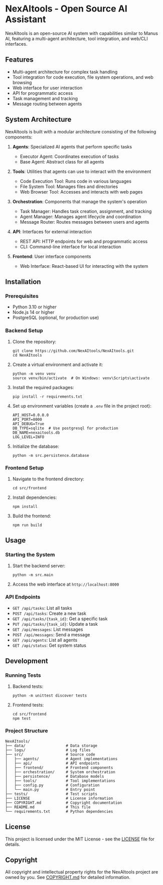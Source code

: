 # NexAItools - Open Source AI Assistant

NexAItools is an open-source AI system with capabilities similar to Manus AI, featuring a multi-agent architecture, tool integration, and web/CLI interfaces.

## Features

- Multi-agent architecture for complex task handling
- Tool integration for code execution, file system operations, and web browsing
- Web interface for user interaction
- API for programmatic access
- Task management and tracking
- Message routing between agents

## System Architecture

NexAItools is built with a modular architecture consisting of the following components:

1. **Agents**: Specialized AI agents that perform specific tasks
   - Executor Agent: Coordinates execution of tasks
   - Base Agent: Abstract class for all agents

2. **Tools**: Utilities that agents can use to interact with the environment
   - Code Execution Tool: Runs code in various languages
   - File System Tool: Manages files and directories
   - Web Browser Tool: Accesses and interacts with web pages

3. **Orchestration**: Components that manage the system's operation
   - Task Manager: Handles task creation, assignment, and tracking
   - Agent Manager: Manages agent lifecycle and coordination
   - Message Router: Routes messages between users and agents

4. **API**: Interfaces for external interaction
   - REST API: HTTP endpoints for web and programmatic access
   - CLI: Command-line interface for local interaction

5. **Frontend**: User interface components
   - Web Interface: React-based UI for interacting with the system

## Installation

### Prerequisites

- Python 3.10 or higher
- Node.js 14 or higher
- PostgreSQL (optional, for production use)

### Backend Setup

1. Clone the repository:
   ```
   git clone https://github.com/NexAItools/NexAItools.git
   cd NexAItools
   ```

2. Create a virtual environment and activate it:
   ```
   python -m venv venv
   source venv/bin/activate  # On Windows: venv\Scripts\activate
   ```

3. Install the required packages:
   ```
   pip install -r requirements.txt
   ```

4. Set up environment variables (create a `.env` file in the project root):
   ```
   API_HOST=0.0.0.0
   API_PORT=8000
   API_DEBUG=True
   DB_TYPE=sqlite  # Use postgresql for production
   DB_NAME=nexaitools.db
   LOG_LEVEL=INFO
   ```

5. Initialize the database:
   ```
   python -m src.persistence.database
   ```

### Frontend Setup

1. Navigate to the frontend directory:
   ```
   cd src/frontend
   ```

2. Install dependencies:
   ```
   npm install
   ```

3. Build the frontend:
   ```
   npm run build
   ```

## Usage

### Starting the System

1. Start the backend server:
   ```
   python -m src.main
   ```

2. Access the web interface at `http://localhost:8000`

### API Endpoints

- `GET /api/tasks`: List all tasks
- `POST /api/tasks`: Create a new task
- `GET /api/tasks/{task_id}`: Get a specific task
- `PUT /api/tasks/{task_id}`: Update a task
- `GET /api/messages`: List messages
- `POST /api/messages`: Send a message
- `GET /api/agents`: List all agents
- `GET /api/status`: Get system status

## Development

### Running Tests

1. Backend tests:
   ```
   python -m unittest discover tests
   ```

2. Frontend tests:
   ```
   cd src/frontend
   npm test
   ```

### Project Structure

```
NexAItools/
├── data/                  # Data storage
├── logs/                  # Log files
├── src/                   # Source code
│   ├── agents/            # Agent implementations
│   ├── api/               # API endpoints
│   ├── frontend/          # Frontend components
│   ├── orchestration/     # System orchestration
│   ├── persistence/       # Database models
│   ├── tools/             # Tool implementations
│   ├── config.py          # Configuration
│   └── main.py            # Entry point
├── tests/                 # Test scripts
├── LICENSE                # License information
├── COPYRIGHT.md           # Copyright documentation
├── README.md              # This file
└── requirements.txt       # Python dependencies
```

## License

This project is licensed under the MIT License - see the [LICENSE](LICENSE) file for details.

## Copyright

All copyright and intellectual property rights for the NexAItools project are owned by you. See [COPYRIGHT.md](COPYRIGHT.md) for detailed information.
